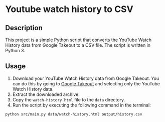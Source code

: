 # Youtube watch history to CSV

## Description

This project is a simple Python script that converts the YouTube Watch History data from Google Takeout to a CSV file. The script is written in Python 3.

## Usage

1. Download your YouTube Watch History data from Google Takeout. You can do this by going to [Google Takeout](https://takeout.google.com/) and selecting only the YouTube Watch History data.
2. Extract the downloaded archive.
3. Copy the `watch-history.html` file to the `data` directory.
4. Run the script by executing the following command in the terminal:

```bash
python src/main.py data/watch-history.html output/history.csv
```
